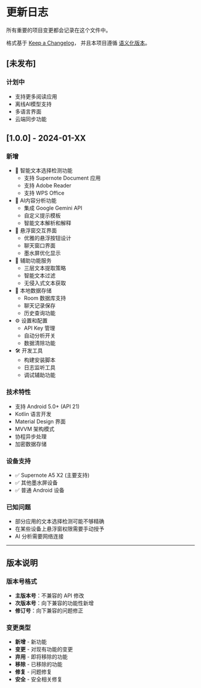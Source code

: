 # 更新日志

所有重要的项目变更都会记录在这个文件中。

格式基于 [Keep a Changelog](https://keepachangelog.com/zh-CN/1.0.0/)，
并且本项目遵循 [语义化版本](https://semver.org/lang/zh-CN/)。

## [未发布]

### 计划中
- 支持更多阅读应用
- 离线AI模型支持
- 多语言界面
- 云端同步功能

## [1.0.0] - 2024-01-XX

### 新增
- 🎯 智能文本选择检测功能
  - 支持 Supernote Document 应用
  - 支持 Adobe Reader
  - 支持 WPS Office
- 🤖 AI内容分析功能
  - 集成 Google Gemini API
  - 自定义提示模板
  - 智能文本解析和解释
- 🎈 悬浮窗交互界面
  - 优雅的悬浮按钮设计
  - 聊天窗口界面
  - 墨水屏优化显示
- 🔧 辅助功能服务
  - 三层文本提取策略
  - 智能文本过滤
  - 无侵入式文本获取
- 💾 本地数据存储
  - Room 数据库支持
  - 聊天记录保存
  - 历史查询功能
- ⚙️ 设置和配置
  - API Key 管理
  - 自动分析开关
  - 数据清除功能
- 🛠️ 开发工具
  - 构建安装脚本
  - 日志监听工具
  - 调试辅助功能

### 技术特性
- 支持 Android 5.0+ (API 21)
- Kotlin 语言开发
- Material Design 界面
- MVVM 架构模式
- 协程异步处理
- 加密数据存储

### 设备支持
- ✅ Supernote A5 X2 (主要支持)
- ✅ 其他墨水屏设备
- ✅ 普通 Android 设备

### 已知问题
- 部分应用的文本选择检测可能不够精确
- 在某些设备上悬浮窗权限需要手动授予
- AI 分析需要网络连接

---

## 版本说明

### 版本号格式
- **主版本号**：不兼容的 API 修改
- **次版本号**：向下兼容的功能性新增
- **修订号**：向下兼容的问题修正

### 变更类型
- **新增** - 新功能
- **变更** - 对现有功能的变更
- **弃用** - 即将移除的功能
- **移除** - 已移除的功能
- **修复** - 问题修复
- **安全** - 安全相关修复 